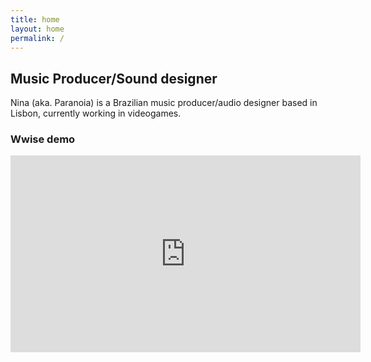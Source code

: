 ```yaml
---
title: home
layout: home
permalink: /
---
```


## Music Producer/Sound designer

Nina (aka. Paranoia) is a Brazilian music producer/audio designer based in Lisbon, currently working in videogames.

### Wwise demo

<iframe width="560" height="315" src="https://www.youtube.com/embed/39J1ile_gDk" frameborder="0" allow="accelerometer; autoplay; encrypted-media; gyroscope; picture-in-picture" allowfullscreen></iframe>
